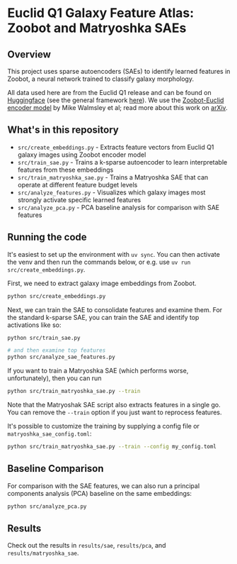 # Euclid Q1 Galaxy Feature Atlas: Zoobot and Matryoshka SAEs

## Overview

This project uses sparse autoencoders (SAEs) to identify learned features in Zoobot, a neural network trained to classify galaxy morphology. 

All data used here are from the Euclid Q1 release and can be found on [Huggingface](https://huggingface.co/datasets/mwalmsley/gz_euclid) (see the general framework [here](https://github.com/mwalmsley/galaxy-datasets)). We use the [Zoobot-Euclid encoder model](https://huggingface.co/mwalmsley/zoobot-encoder-euclid) by Mike Walmsley et al; read more about this work on [arXiv](https://arxiv.org/abs/2503.15310).


## What's in this repository

- `src/create_embeddings.py` - Extracts feature vectors from Euclid Q1 galaxy images using Zoobot encoder model
- `src/train_sae.py` - Trains a k-sparse autoencoder to learn interpretable features from these embeddings
- `src/train_matryoshka_sae.py` - Trains a Matryoshka SAE that can operate at different feature budget levels
- `src/analyze_features.py` - Visualizes which galaxy images most strongly activate specific learned features
- `src/analyze_pca.py` - PCA baseline analysis for comparison with SAE features


## Running the code

It's easiest to set up the environment with `uv sync`. You can then activate the venv and then run the commands below, or e.g. use `uv run src/create_embeddings.py`.

First, we need to extract galaxy image embeddings from Zoobot.
```bash
python src/create_embeddings.py
```

Next, we can train the SAE to consolidate features and examine them. For the standard k-sparse SAE, you can train the SAE and identify top activations like so:

```bash
python src/train_sae.py

# and then examine top features
python src/analyze_sae_features.py
```

If you want to train a Matryoshka SAE (which performs worse, unfortunately), then you can run
```bash
python src/train_matryoshka_sae.py --train
```

Note that the Matryoshak SAE script also extracts features in a single go. You can remove the `--train` option if you just want to reprocess features.

It's possible to customize the training by supplying a config file or `matryoshka_sae_config.toml`:
```bash
python src/train_matryoshka_sae.py --train --config my_config.toml
```

## Baseline Comparison

For comparison with the SAE features, we can also run a principal components analysis (PCA) baseline on the same embeddings:

```bash
python src/analyze_pca.py
```

## Results

Check out the results in `results/sae`, `results/pca`, and `results/matryoshka_sae`.